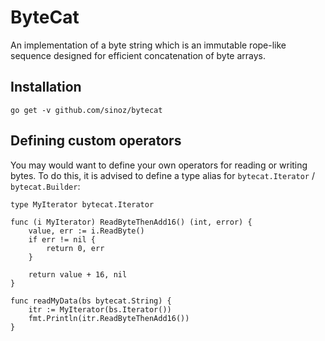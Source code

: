 # ByteCat

An implementation of a byte string which is an immutable rope-like sequence designed for efficient concatenation of byte arrays.

## Installation

```
go get -v github.com/sinoz/bytecat
```

## Defining custom operators

You may would want to define your own operators for reading or writing bytes. To do this, it is advised to define a type alias for `bytecat.Iterator` / `bytecat.Builder`:

```
type MyIterator bytecat.Iterator

func (i MyIterator) ReadByteThenAdd16() (int, error) {
    value, err := i.ReadByte()
    if err != nil {
        return 0, err
    }

    return value + 16, nil
}

func readMyData(bs bytecat.String) {
    itr := MyIterator(bs.Iterator())
    fmt.Println(itr.ReadByteThenAdd16())
}
```
